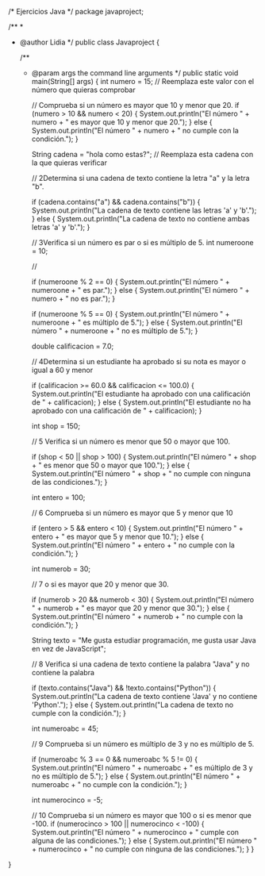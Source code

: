 /*
 Ejercicios Java 
 */
package javaproject;

/**
 *
 * @author Lidia
 */
public class Javaproject {

    /**
     * @param args the command line arguments
     */
    public static void main(String[] args) {
        int numero = 15; // Reemplaza este valor con el número que quieras comprobar

        // Comprueba si un número es mayor que 10 y menor que 20.
        if (numero > 10 && numero < 20) {
            System.out.println("El número " + numero + " es mayor que 10 y menor que 20.");
        } else {
            System.out.println("El número " + numero + " no cumple con la condición.");
        }
        
         String cadena = "hola como estas?"; // Reemplaza esta cadena con la que quieras verificar

        //  2Determina si una cadena de texto contiene la letra "a" y la letra "b".
 
        if (cadena.contains("a") && cadena.contains("b")) {
            System.out.println("La cadena de texto contiene las letras 'a' y 'b'.");
        } else {
            System.out.println("La cadena de texto no contiene ambas letras 'a' y 'b'.");
        }
        
        //  3Verifica si un número es par o si es múltiplo de 5.
         int numeroone = 10;

        // 

        if (numeroone % 2 == 0) {
            System.out.println("El número " + numeroone + " es par.");
        } else {
            System.out.println("El número " + numero + " no es par.");
        }

         if (numeroone % 5 == 0) {
            System.out.println("El número " + numeroone + " es múltiplo de 5.");
        } else {
            System.out.println("El número " + numeroone + " no es múltiplo de 5.");
        }
        
         double calificacion = 7.0;

        //  4Determina si un estudiante ha aprobado si su nota es mayor o igual a 60 y menor 
 
        if (calificacion >= 60.0 && calificacion <= 100.0) {
            System.out.println("El estudiante ha aprobado con una calificación de " + calificacion);
        } else {
            System.out.println("El estudiante no ha aprobado con una calificación de " + calificacion);
        }
        
        
         int shop = 150;

        // 5 Verifica si un número es menor que 50 o mayor que 100.

        if (shop < 50 || shop > 100) {
            System.out.println("El número " + shop + " es menor que 50 o mayor que 100.");
        } else {
            System.out.println("El número " + shop + " no cumple con ninguna de las condiciones.");
        }
        
         int entero = 100;

        // 6 Comprueba si un número es mayor que 5 y menor que 10 

        if (entero > 5 && entero < 10) {
            System.out.println("El número " + entero + " es mayor que 5 y menor que 10.");
        } else {
            System.out.println("El número " + entero + " no cumple con la condición.");
        }
        
        int numerob = 30;

        //  7 o si es mayor que 20 y  menor que 30.
 
        if (numerob > 20 && numerob < 30) {
            System.out.println("El número " + numerob + " es mayor que 20 y menor que 30.");
        } else {
            System.out.println("El número " + numerob + " no cumple con la condición.");
        }
    
         String texto = "Me gusta estudiar programación, me gusta usar Java en vez de JavaScript";

        // 8 Verifica si una cadena de texto contiene la palabra "Java" y no contiene la palabra
 
        if (texto.contains("Java") && !texto.contains("Python")) {
            System.out.println("La cadena de texto contiene 'Java' y no contiene 'Python'.");
        } else {
            System.out.println("La cadena de texto no cumple con la condición.");
        }
        
        
         int numeroabc = 45;

        // 9 Comprueba si un número es múltiplo de 3 y no es múltiplo de 5.
 
        if (numeroabc % 3 == 0 && numeroabc % 5 != 0) {
            System.out.println("El número " + numeroabc + " es múltiplo de 3 y no es múltiplo de 5.");
        } else {
            System.out.println("El número " + numeroabc + " no cumple con la condición.");
        }
        
         int numerocinco = -5;

        // 10 Comprueba si un número es mayor que 100 o si es menor que -100.
        if (numerocinco > 100 || numerocinco < -100) {
            System.out.println("El número " + numerocinco + " cumple con alguna de las condiciones.");
        } else {
            System.out.println("El número " + numerocinco + " no cumple con ninguna de las condiciones.");
        }
    }
    
}
